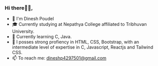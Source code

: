 ### Hi there👋🏼,

 - 🙋 I'm Dinesh Poudel
 - 🎓 Currently studying at Nepathya College affiliated to Tribhuvan University.
 - 🌱 Currently learning C, Java.
 - 🔭 I posses strong profiency in HTML, CSS, Bootstrap, with an intermediate level of expertise in C, Javascript, Reactjs and Tailwind CSS.
 - 📫 To reach me: dineshp4297501@gmail.com

<!--
**dinesh13p/dinesh13p** is a ✨ _special_ ✨ repository because its `README.md` (this file) appears on your GitHub profile.

Here are some ideas to get you started:

<p align="left">- ✨ my website - <a href='https://timurblog.me/'>click</a></p>

- 🔭 I’m currently working on ...
- 🌱 I’m currently learning ...
- 👯 I’m looking to collaborate on ...
- 🤔 I’m looking for help with ...
- 💬 Ask me about ...
- 📫 How to reach me: ...
- 😄 Pronouns: ...
- ⚡ Fun fact: ...
-->
